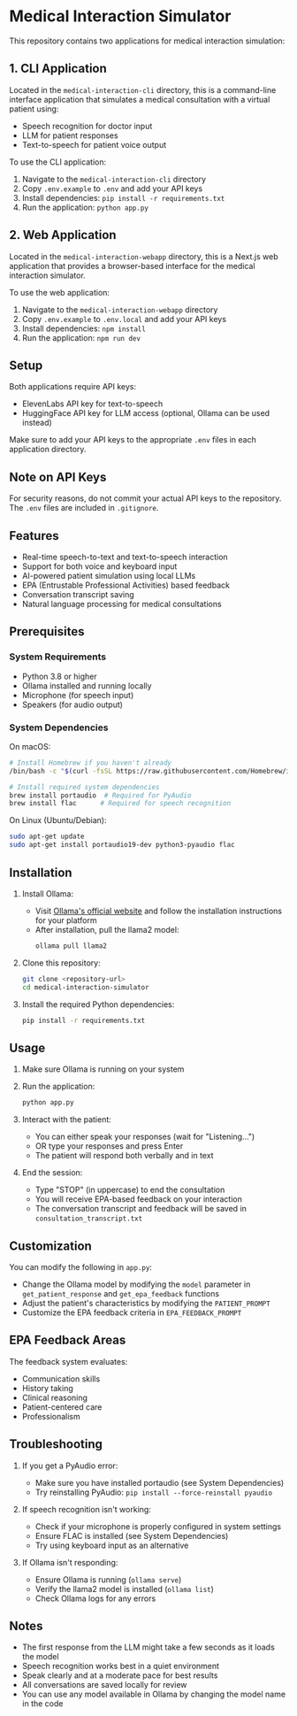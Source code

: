 # Medical Interaction Simulator

This repository contains two applications for medical interaction simulation:

## 1. CLI Application
Located in the `medical-interaction-cli` directory, this is a command-line interface application that simulates a medical consultation with a virtual patient using:
- Speech recognition for doctor input
- LLM for patient responses
- Text-to-speech for patient voice output

To use the CLI application:
1. Navigate to the `medical-interaction-cli` directory
2. Copy `.env.example` to `.env` and add your API keys
3. Install dependencies: `pip install -r requirements.txt`
4. Run the application: `python app.py`

## 2. Web Application
Located in the `medical-interaction-webapp` directory, this is a Next.js web application that provides a browser-based interface for the medical interaction simulator.

To use the web application:
1. Navigate to the `medical-interaction-webapp` directory
2. Copy `.env.example` to `.env.local` and add your API keys
3. Install dependencies: `npm install`
4. Run the application: `npm run dev`

## Setup
Both applications require API keys:
- ElevenLabs API key for text-to-speech
- HuggingFace API key for LLM access (optional, Ollama can be used instead)

Make sure to add your API keys to the appropriate `.env` files in each application directory.

## Note on API Keys
For security reasons, do not commit your actual API keys to the repository. The `.env` files are included in `.gitignore`.

## Features

- Real-time speech-to-text and text-to-speech interaction
- Support for both voice and keyboard input
- AI-powered patient simulation using local LLMs
- EPA (Entrustable Professional Activities) based feedback
- Conversation transcript saving
- Natural language processing for medical consultations

## Prerequisites

### System Requirements
- Python 3.8 or higher
- Ollama installed and running locally
- Microphone (for speech input)
- Speakers (for audio output)

### System Dependencies
On macOS:
```bash
# Install Homebrew if you haven't already
/bin/bash -c "$(curl -fsSL https://raw.githubusercontent.com/Homebrew/install/HEAD/install.sh)"

# Install required system dependencies
brew install portaudio  # Required for PyAudio
brew install flac      # Required for speech recognition
```

On Linux (Ubuntu/Debian):
```bash
sudo apt-get update
sudo apt-get install portaudio19-dev python3-pyaudio flac
```

## Installation

1. Install Ollama:
   - Visit [Ollama's official website](https://ollama.ai/) and follow the installation instructions for your platform
   - After installation, pull the llama2 model:
     ```bash
     ollama pull llama2
     ```

2. Clone this repository:
   ```bash
   git clone <repository-url>
   cd medical-interaction-simulator
   ```

3. Install the required Python dependencies:
   ```bash
   pip install -r requirements.txt
   ```

## Usage

1. Make sure Ollama is running on your system

2. Run the application:
   ```bash
   python app.py
   ```

3. Interact with the patient:
   - You can either speak your responses (wait for "Listening...")
   - OR type your responses and press Enter
   - The patient will respond both verbally and in text

4. End the session:
   - Type "STOP" (in uppercase) to end the consultation
   - You will receive EPA-based feedback on your interaction
   - The conversation transcript and feedback will be saved in `consultation_transcript.txt`

## Customization

You can modify the following in `app.py`:
- Change the Ollama model by modifying the `model` parameter in `get_patient_response` and `get_epa_feedback` functions
- Adjust the patient's characteristics by modifying the `PATIENT_PROMPT`
- Customize the EPA feedback criteria in `EPA_FEEDBACK_PROMPT`

## EPA Feedback Areas

The feedback system evaluates:
- Communication skills
- History taking
- Clinical reasoning
- Patient-centered care
- Professionalism

## Troubleshooting

1. If you get a PyAudio error:
   - Make sure you have installed portaudio (see System Dependencies)
   - Try reinstalling PyAudio: `pip install --force-reinstall pyaudio`

2. If speech recognition isn't working:
   - Check if your microphone is properly configured in system settings
   - Ensure FLAC is installed (see System Dependencies)
   - Try using keyboard input as an alternative

3. If Ollama isn't responding:
   - Ensure Ollama is running (`ollama serve`)
   - Verify the llama2 model is installed (`ollama list`)
   - Check Ollama logs for any errors

## Notes

- The first response from the LLM might take a few seconds as it loads the model
- Speech recognition works best in a quiet environment
- Speak clearly and at a moderate pace for best results
- All conversations are saved locally for review
- You can use any model available in Ollama by changing the model name in the code 